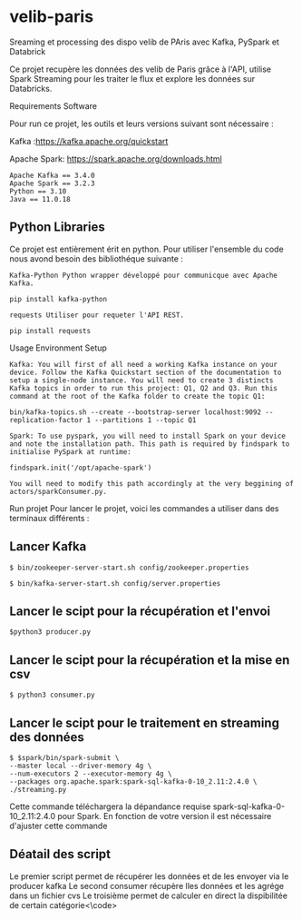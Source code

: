 # velib-paris

Sreaming et processing des dispo velib de PAris avec Kafka, PySpark et Databrick

Ce projet recupère les données des velib de Paris grâce à l'API, utilise Spark Streaming pour les traiter le flux et explore les données sur Databricks.

Requirements
Software

Pour run ce projet, les outils et leurs versions suivant sont nécessaire :

Kafka :https://kafka.apache.org/quickstart

Apache Spark: https://spark.apache.org/downloads.html

    Apache Kafka == 3.4.0
    Apache Spark == 3.2.3
    Python == 3.10
    Java == 11.0.18

## Python Libraries
Ce projet est entièrement érit en python. Pour utiliser l'ensemble du code nous avond besoin des bibliothéque suivante :

    Kafka-Python Python wrapper développé pour communicque avec Apache Kafka.

    pip install kafka-python

    requests Utiliser pour requeter l'API REST.

    pip install requests

Usage
Environment Setup

    Kafka: You will first of all need a working Kafka instance on your device. Follow the Kafka Quickstart section of the documentation to setup a single-node instance. You will need to create 3 distincts Kafka topics in order to run this project: Q1, Q2 and Q3. Run this command at the root of the Kafka folder to create the topic Q1:

    bin/kafka-topics.sh --create --bootstrap-server localhost:9092 --replication-factor 1 --partitions 1 --topic Q1

    Spark: To use pyspark, you will need to install Spark on your device and note the installation path. This path is required by findspark to initialise PySpark at runtime:

    findspark.init('/opt/apache-spark')

    You will need to modify this path accordingly at the very beggining of actors/sparkConsumer.py.

Run projet
Pour lancer le projet, voici les commandes a utiliser dans des terminaux différents :
## Lancer Kafka

    $ bin/zookeeper-server-start.sh config/zookeeper.properties
    
    $ bin/kafka-server-start.sh config/server.properties
    
## Lancer le scipt pour la récupération et l'envoi 
    
    $python3 producer.py
  
 ## Lancer le scipt pour la récupération et la mise en csv
    
    $ python3 consumer.py
    
 ## Lancer le scipt pour le traitement en streaming des données
    
    $ $spark/bin/spark-submit \
    --master local --driver-memory 4g \
    --num-executors 2 --executor-memory 4g \
    --packages org.apache.spark:spark-sql-kafka-0-10_2.11:2.4.0 \
    ./streaming.py

Cette commande téléchargera la dépandance requise spark-sql-kafka-0-10_2.11:2.4.0 pour Spark. En fonction de votre version il est nécessaire d'ajuster cette commande

## Déatail des script
Le premier script permet de récupérer les données et de les envoyer via le producer kafka
Le second consumer récupère lles données et les agrége dans un fichier cvs
Le troisième permet de calculer en direct la dispibilitée de certain catégorie<\code>
  
